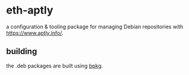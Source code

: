 # eth-aptly

a configuration & tooling package for managing Debian repositories with https://www.aptly.info/.

## building

the .deb packages are built using [bpkg](https://github.com/javajawa/bpkg).
